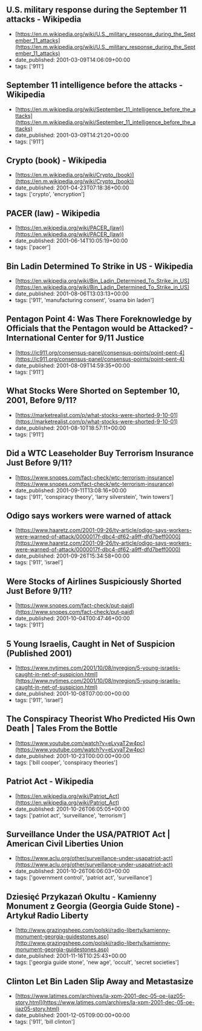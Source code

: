  ## U.S. military response during the September 11 attacks - Wikipedia
 - [https://en.m.wikipedia.org/wiki/U.S._military_response_during_the_September_11_attacks](https://en.m.wikipedia.org/wiki/U.S._military_response_during_the_September_11_attacks)
 - date_published: 2001-03-09T14:06:09+00:00
 - tags: ['911']

 ## September 11 intelligence before the attacks - Wikipedia
 - [https://en.m.wikipedia.org/wiki/September_11_intelligence_before_the_attacks](https://en.m.wikipedia.org/wiki/September_11_intelligence_before_the_attacks)
 - date_published: 2001-03-09T14:21:20+00:00
 - tags: ['911']

 ## Crypto (book) - Wikipedia
 - [https://en.m.wikipedia.org/wiki/Crypto_(book)](https://en.m.wikipedia.org/wiki/Crypto_(book))
 - date_published: 2001-04-23T07:18:36+00:00
 - tags: ['crypto', 'encryption']

 ## PACER (law) - Wikipedia
 - [https://en.wikipedia.org/wiki/PACER_(law)](https://en.wikipedia.org/wiki/PACER_(law))
 - date_published: 2001-06-14T10:05:19+00:00
 - tags: ['pacer']

 ## Bin Ladin Determined To Strike in US - Wikipedia
 - [https://en.wikipedia.org/wiki/Bin_Ladin_Determined_To_Strike_in_US](https://en.wikipedia.org/wiki/Bin_Ladin_Determined_To_Strike_in_US)
 - date_published: 2001-08-06T13:03:13+00:00
 - tags: ['911', 'manufacturing consent', 'osama bin laden']

 ## Pentagon Point 4: Was There Foreknowledge by Officials that the Pentagon would be Attacked? - International Center for 9/11 Justice
 - [https://ic911.org/consensus-panel/consensus-points/point-pent-4](https://ic911.org/consensus-panel/consensus-points/point-pent-4)
 - date_published: 2001-08-09T14:59:35+00:00
 - tags: ['911']

 ## What Stocks Were Shorted on September 10, 2001, Before 9/11?
 - [https://marketrealist.com/p/what-stocks-were-shorted-9-10-01](https://marketrealist.com/p/what-stocks-were-shorted-9-10-01)
 - date_published: 2001-08-10T18:57:11+00:00
 - tags: ['911']

 ## Did a WTC Leaseholder Buy Terrorism Insurance Just Before 9/11?
 - [https://www.snopes.com/fact-check/wtc-terrorism-insurance](https://www.snopes.com/fact-check/wtc-terrorism-insurance)
 - date_published: 2001-09-11T13:08:16+00:00
 - tags: ['911', 'conspiracy theory', 'larry silverstein', 'twin towers']

 ## Odigo says workers were warned of attack
 - [https://www.haaretz.com/2001-09-26/ty-article/odigo-says-workers-were-warned-of-attack/0000017f-dbc4-df62-a9ff-dfd7beff0000](https://www.haaretz.com/2001-09-26/ty-article/odigo-says-workers-were-warned-of-attack/0000017f-dbc4-df62-a9ff-dfd7beff0000)
 - date_published: 2001-09-26T15:34:58+00:00
 - tags: ['911', 'israel']

 ## Were Stocks of Airlines Suspiciously Shorted Just Before 9/11?
 - [https://www.snopes.com/fact-check/put-paid](https://www.snopes.com/fact-check/put-paid)
 - date_published: 2001-10-04T00:47:46+00:00
 - tags: ['911']

 ## 5 Young Israelis, Caught in Net of Suspicion (Published 2001)
 - [https://www.nytimes.com/2001/10/08/nyregion/5-young-israelis-caught-in-net-of-suspicion.html](https://www.nytimes.com/2001/10/08/nyregion/5-young-israelis-caught-in-net-of-suspicion.html)
 - date_published: 2001-10-08T07:00:00+00:00
 - tags: ['911', 'israel']

 ## The Conspiracy Theorist Who Predicted His Own Death | Tales From the Bottle
 - [https://www.youtube.com/watch?v=eLyyaT2w4pc](https://www.youtube.com/watch?v=eLyyaT2w4pc)
 - date_published: 2001-10-23T00:00:00+00:00
 - tags: ['bill cooper', 'conspiracy theories']

 ## Patriot Act - Wikipedia
 - [https://en.wikipedia.org/wiki/Patriot_Act](https://en.wikipedia.org/wiki/Patriot_Act)
 - date_published: 2001-10-26T06:05:05+00:00
 - tags: ['patriot act', 'surveillance', 'terrorism']

 ## Surveillance Under the USA/PATRIOT Act | American Civil Liberties Union
 - [https://www.aclu.org/other/surveillance-under-usapatriot-act](https://www.aclu.org/other/surveillance-under-usapatriot-act)
 - date_published: 2001-10-26T06:06:03+00:00
 - tags: ['government control', 'patriot act', 'surveillance']

 ## Dziesięć Przykazań Okultu - Kamienny Monument z Georgia (Georgia Guide Stone) - Artykuł Radio Liberty
 - [http://www.grazingsheep.com/polski/radio-liberty/kamienny-monument-georgia-guidestones.asp](http://www.grazingsheep.com/polski/radio-liberty/kamienny-monument-georgia-guidestones.asp)
 - date_published: 2001-11-16T10:25:43+00:00
 - tags: ['georgia guide stone', 'new age', 'occult', 'secret societies']

 ## Clinton Let Bin Laden Slip Away and Metastasize
 - [https://www.latimes.com/archives/la-xpm-2001-dec-05-oe-ijaz05-story.html](https://www.latimes.com/archives/la-xpm-2001-dec-05-oe-ijaz05-story.html)
 - date_published: 2001-12-05T09:00:00+00:00
 - tags: ['911', 'bill clinton']

